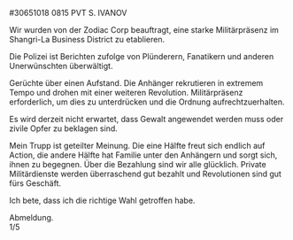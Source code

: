 #30651018 0815 PVT S. IVANOV  

Wir wurden von der Zodiac Corp beauftragt, eine starke Militärpräsenz im Shangri-La Business District zu etablieren.  

Die Polizei ist Berichten zufolge von Plünderern, Fanatikern und anderen Unerwünschten überwältigt.  

Gerüchte über einen Aufstand. Die Anhänger rekrutieren in extremem Tempo und drohen mit einer weiteren Revolution. Militärpräsenz erforderlich, um dies zu unterdrücken und die Ordnung aufrechtzuerhalten.  

Es wird derzeit nicht erwartet, dass Gewalt angewendet werden muss oder zivile Opfer zu beklagen sind.  

Mein Trupp ist geteilter Meinung. Die eine Hälfte freut sich endlich auf Action, die andere Hälfte hat Familie unter den Anhängern und sorgt sich, ihnen zu begegnen. Über die Bezahlung sind wir alle glücklich. Private Militärdienste werden überraschend gut bezahlt und Revolutionen sind gut fürs Geschäft.  

Ich bete, dass ich die richtige Wahl getroffen habe.  

Abmeldung.  
1/5
